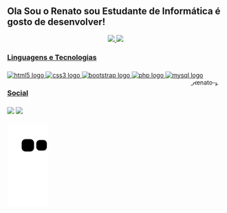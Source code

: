 ## Ola Sou o Renato sou Estudante de Informática é gosto de desenvolver!



<div align="center">
  <a href="https://github.com/renatochaves1999">
  <img height="180em" src="https://github-readme-stats.vercel.app/api?username=renatochaves1999&show_icons=true&theme=tokyonight&include_all_commits=true&count_private=true"/>
  <img height="180em" src="https://github-readme-stats.vercel.app/api/top-langs/?username=renatochaves1999&layout=compact&langs_count=7&theme=tokyonight"/>
</div>



<h3 align="left">Linguagens e Tecnologias</h2>

###

<div align="left">
  <img src="https://cdn.jsdelivr.net/gh/devicons/devicon/icons/html5/html5-original.svg" height="40" width="52" alt="html5 logo"/>
  <img src="https://cdn.jsdelivr.net/gh/devicons/devicon/icons/css3/css3-original.svg" height="40" width="52" alt="css3 logo"/>
  <img src="https://cdn.jsdelivr.net/gh/devicons/devicon/icons/bootstrap/bootstrap-original.svg" height="40" width="52" alt="bootstrap logo"/>
  <img src="https://cdn.jsdelivr.net/gh/devicons/devicon/icons/php/php-original.svg" height="40" width="52" alt="php logo"/>
  <img src="https://cdn.jsdelivr.net/gh/devicons/devicon/icons/mysql/mysql-original-wordmark.svg" height="40" width="52" alt="mysql logo"/>
  <img align="right" alt="Renato-pic" height="150" style="border-radius:50px;" src="https://instagram.fopo3-2.fna.fbcdn.net/v/t51.2885-19/301131799_608894850589632_2261794294113073152_n.jpg?stp=dst-jpg_s150x150&_nc_ht=instagram.fopo3-2.fna.fbcdn.net&_nc_cat=100&_nc_ohc=2M-Z0g_nt0UAX-I8yhb&edm=AOQ1c0wBAAAA&ccb=7-5&oh=00_AT8l4Ja1KBd1ZZIixtx2AvZNN09tIkpXmbCC6j-neWGZGA&oe=635E010E&_nc_sid=8fd12b"">
</div>

</div>



###

<h3 align="left">Social</h2>

###

  
<div> 

  <a href = "mailto:renatchaves1999@outlook.com"><img src="https://img.shields.io/badge/-Gmail-%23333?style=for-the-badge&logo=gmail&logoColor=white" target="_blank"></a>
  <a href="https://www.linkedin.com/in/renato-chaves-960b37154/" target="_blank"><img src="https://img.shields.io/badge/-LinkedIn-%230077B5?style=for-the-badge&logo=linkedin&logoColor=white" target="_blank"></a> 


  
 
 
</div>

 ###

 ![Snake animation](https://github.com/renatochaves1999/renatochaves1999/blob/output/github-contribution-grid-snake.svg)






















  
  
